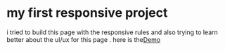 # my first responsive project 

i tried to build this page with the responsive rules and also trying to learn better about the ul/ux for this page .
here is the[Demo](https://whosfatima.github.io/responsive/)
